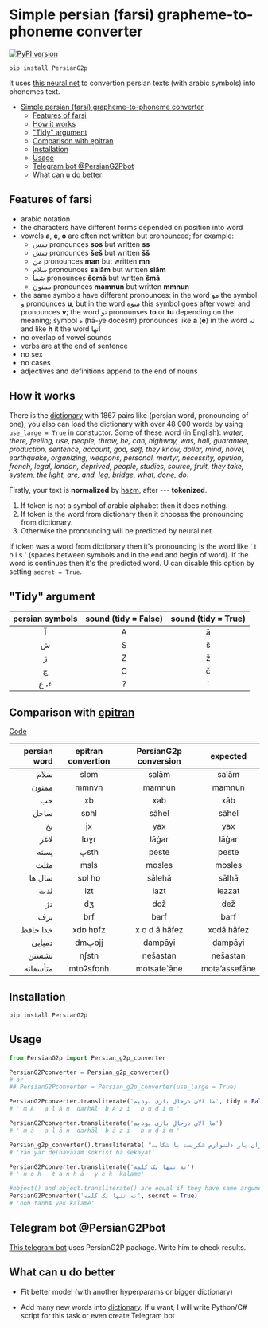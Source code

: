 # Simple persian (farsi) grapheme-to-phoneme converter

[![PyPI
version](https://badge.fury.io/py/PersianG2p.svg)](https://pypi.org/project/PersianG2p/)

```
pip install PersianG2p
```

It uses [this neural net](https://github.com/AzamRabiee/Persian_G2P) to convertion persian texts (with arabic symbols) into phonemes text.

- [Simple persian (farsi) grapheme-to-phoneme converter](#simple-persian-farsi-grapheme-to-phoneme-converter)
  - [Features of farsi](#features-of-farsi)
  - [How it works](#how-it-works)
  - ["Tidy" argument](#tidy-argument)
  - [Comparison with epitran](#comparison-with-epitran)
  - [Installation](#installation)
  - [Usage](#usage)
  - [Telegram bot @PersianG2Pbot](#telegram-bot-persiang2pbot)
  - [What can u do better](#what-can-u-do-better)

## Features of farsi

* arabic notation
* the characters have different forms depended on position into word
* vowels **a**, **e**, **o** are often not written but pronounced; for example:
    * سس pronounces **sos** but written **ss**
    * شش pronounces **šeš** but written **šš**
    * من pronounces **man** but written **mn**
    * سلام pronounces **salām** but written **slām**
    * شما pronounces **šomā** but written **šmā**
    * ممنون pronounces **mamnun** but written **mmnun**
* the same symbols have different pronounces: in the word مو the symbol و pronounces **u**, but in the word میوه this symbol goes after vowel and pronounces **v**; the word تو pronounses **to** or **tu** depending on the meaning; symbol ه (hā-ye docešm) pronounces like **a** (**e**) in the word نه and like **h** it the word آنها 
* no overlap of vowel sounds
* verbs are at the end of sentence
* no sex
* no cases
* adjectives and definitions append to the end of nouns

## How it works

There is the [dictionary](https://github.com/PasaOpasen/PersianG2P/blob/master/PersianG2p/data/tihudict.dict) with 1867 pairs like (persian word, pronouncing of one); you also can load the dictionary with over 48 000 words by using ```use_large = True``` in constuctor. Some of these word (in English): *water, there, feeling, use, people, throw, he, can, highway, was, hall, guarantee, production, sentence, account, god, self, they know, dollar, mind, novel, earthquake, organizing, weapons, personal, martyr, necessity, opinion, french, legal, london, deprived, people, studies, source, fruit, they take, system, the light, are, and, leg, bridge, what, done, do*.

Firstly, your text is **normalized** by [hazm](https://github.com/sobhe/hazm), after --- **tokenized**. 
1. If token is not a symbol of arabic alphabet then it does nothing. 
2. If token is the word from dictionary then it chooses the pronouncing from dictionary.
3. Otherwise the pronouncing will be predicted by neural net.

If token was a word from dictionary then it's pronouncing is the word like ' t h i s ' (spaces between symbols and in the end and begin of word). If the word is continues then it's the predicted word. U can disable this option by setting ```secret = True```.

## "Tidy" argument

| persian symbols | sound (tidy = False) |sound (tidy = True)|
| :-------------: |:-------------:| :-----:|
|آ|A|ā|
|ش|S|š|
|ژ|Z|ž|
|چ|C|č|
|ء، ع|?|`|

## Comparison with [epitran](https://github.com/dmort27/epitran)

[Code](https://github.com/PasaOpasen/PersianG2P/blob/master/PersianG2p/compares.py)

| persian word        | epitran convertion           | PersianG2p conversion  | expected  |
| -------------: |:-------------:| :-----:| :-----:|
|سلام |slɒm |salām| salām|
|ممنون |mmnvn |mamnun| mamnun|
|خب |xb |xab| xāb|
|ساحل |sɒhl |sāhel| sāhel|
|یخ |jx |yax| yax|
|لاغر |lɒɣr |lāġar| lāġar|
|پسته |پsth |peste| peste|
|مثلث |msls |mosles| mosles|
|سال ها |sɒl hɒ |sālehā| sālhā|
|لذت |lzt |lazt| lezzat|
|دژ |dʒ |dož| dež|
|برف |brf |barf| barf|
|خدا حافظ |xdɒ hɒfz | x o d ā  hāfez| xodā hāfez|
|دمپایی |dmپɒjj |dampāyi| dampāyi|
|نشستن |nʃstn |nešastan| nešastan|
|متأسفانه |mtɒʔsfɒnh |motsafe`āne| mota’assefāne|

## Installation
```
pip install PersianG2p
```

## Usage 

```python
from PersianG2p import Persian_g2p_converter

PersianG2Pconverter = Persian_g2p_converter()
# or 
## PersianG2Pconverter = Persian_g2p_converter(use_large = True)

PersianG2Pconverter.transliterate('ما الان درحال بازی بودیم', tidy = False)
# ' m A   a l A n  darhAl  b A z i   b u d i m '

PersianG2Pconverter.transliterate('ما الان درحال بازی بودیم')
# ' m ā   a l ā n  darhāl  b ā z i   b u d i m '

Persian_g2p_converter().transliterate( "زان یار دلنوازم شکریست با شکایت", secret = True)
# 'zān yār delnavāzam šokrist bā šekāyat'

PersianG2Pconverter.transliterate('نه تنها یک کلمه')
# ' n o h   t a n h ā   y e k  kalame'

#object() and object.transliterate() are equal if they have same arguments
PersianG2Pconverter('نه تنها یک کلمه', secret = True)
# 'noh tanhA yek kalame'

```
## Telegram bot @PersianG2Pbot

[This telegram bot](https://github.com/PasaOpasen/PersianG2Pbot) uses PersianG2P package. Write him to check results.

## What can u do better

* Fit better model (with another hyperparams or bigger dictionary)

* Add many new words into [dictionary](https://github.com/PasaOpasen/PersianG2P/blob/master/PersianG2p/data/tihudict.dict). If u want, I will write Python/C# script for this task or even create Telegram bot
